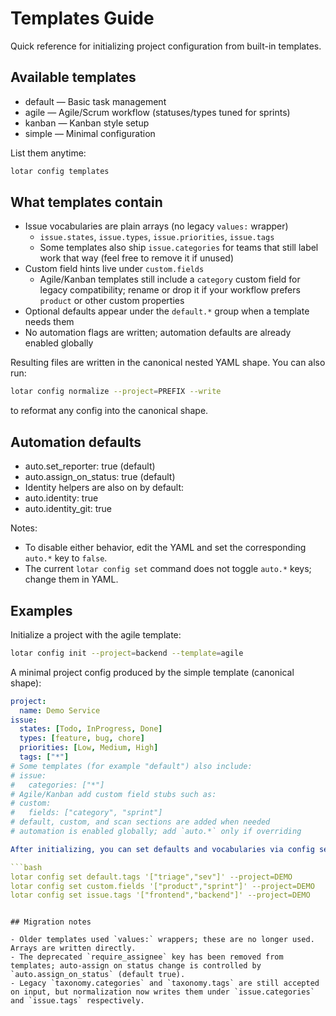 # Templates Guide

Quick reference for initializing project configuration from built-in templates.

## Available templates

- default — Basic task management
- agile — Agile/Scrum workflow (statuses/types tuned for sprints)
- kanban — Kanban style setup
- simple — Minimal configuration

List them anytime:

```bash
lotar config templates
```

## What templates contain

- Issue vocabularies are plain arrays (no legacy `values:` wrapper)
  - `issue.states`, `issue.types`, `issue.priorities`, `issue.tags`
  - Some templates also ship `issue.categories` for teams that still label work that way (feel free to remove it if unused)
- Custom field hints live under `custom.fields`
  - Agile/Kanban templates still include a `category` custom field for legacy compatibility; rename or drop it if your workflow prefers `product` or other custom properties
- Optional defaults appear under the `default.*` group when a template needs them
- No automation flags are written; automation defaults are already enabled globally

Resulting files are written in the canonical nested YAML shape. You can also run:

```bash
lotar config normalize --project=PREFIX --write
```

to reformat any config into the canonical shape.

## Automation defaults

- auto.set_reporter: true (default)
- auto.assign_on_status: true (default)
- Identity helpers are also on by default:
- auto.identity: true
- auto.identity_git: true

Notes:
- To disable either behavior, edit the YAML and set the corresponding `auto.*` key to `false`.
- The current `lotar config set` command does not toggle `auto.*` keys; change them in YAML.

## Examples

Initialize a project with the agile template:

```bash
lotar config init --project=backend --template=agile
```

A minimal project config produced by the simple template (canonical shape):

```yaml
project:
  name: Demo Service
issue:
  states: [Todo, InProgress, Done]
  types: [feature, bug, chore]
  priorities: [Low, Medium, High]
  tags: ["*"]
# Some templates (for example "default") also include:
# issue:
#   categories: ["*"]
# Agile/Kanban add custom field stubs such as:
# custom:
#   fields: ["category", "sprint"]
# default, custom, and scan sections are added when needed
# automation is enabled globally; add `auto.*` only if overriding

After initializing, you can set defaults and vocabularies via config set:

```bash
lotar config set default.tags '["triage","sev"]' --project=DEMO
lotar config set custom.fields '["product","sprint"]' --project=DEMO
lotar config set issue.tags '["frontend","backend"]' --project=DEMO
```
```

## Migration notes

- Older templates used `values:` wrappers; these are no longer used. Arrays are written directly.
- The deprecated `require_assignee` key has been removed from templates; auto-assign on status change is controlled by `auto.assign_on_status` (default true).
- Legacy `taxonomy.categories` and `taxonomy.tags` are still accepted on input, but normalization now writes them under `issue.categories` and `issue.tags` respectively.
